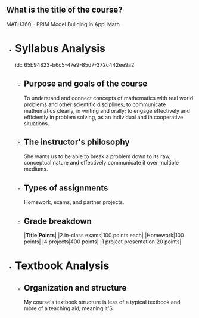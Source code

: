 ## What is the title of the course?
MATH360 - PRIM Model Building in Appl Math
- # Syllabus Analysis
  id:: 65b94823-b6c5-47e9-85d7-372c442ee9a2
	- ## Purpose and goals of the course
	  To understand and connect concepts of mathematics with real world problems and other scientific disciplines; to communicate mathematics clearly, in writing and orally; to engage effectively and efficiently in problem solving, as an individual and in cooperative situations.
	- ## The instructor's philosophy
	  She wants us to be able to break a problem down to its raw, conceptual nature and effectively communicate it over multiple mediums.
	- ## Types of assignments
	  Homework, exams, and partner projects.
	- ## Grade breakdown
	  |**Title**|**Points**|
	  |2 in-class exams|100 points each|
	  |Homework|100 points|
	  |4 projects|400 points|
	  |1 project presentation|20 points|
- # Textbook Analysis
	- ## Organization and structure
	  My course's textbook structure is less of a typical textbook and more of a teaching aid, meaning it'S